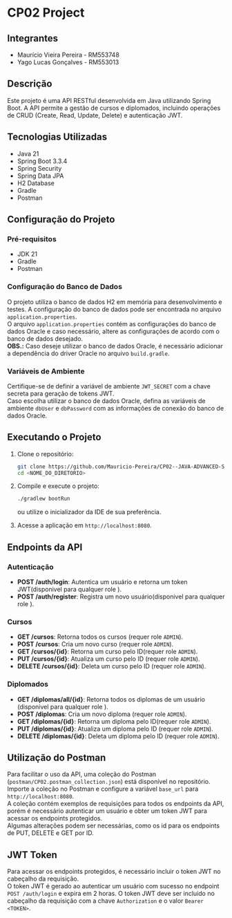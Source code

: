 # CP02 Project

## Integrantes
- Maurício Vieira Pereira - RM553748
- Yago Lucas Gonçalves - RM553013
  
## Descrição
Este projeto é uma API RESTful desenvolvida em Java utilizando Spring Boot. A API permite a gestão de cursos e diplomados, incluindo operações de CRUD (Create, Read, Update, Delete) e autenticação JWT.

## Tecnologias Utilizadas
- Java 21
- Spring Boot 3.3.4
- Spring Security
- Spring Data JPA
- H2 Database
- Gradle
- Postman

## Configuração do Projeto

### Pré-requisitos
- JDK 21
- Gradle
- Postman

### Configuração do Banco de Dados
O projeto utiliza o banco de dados H2 em memória para desenvolvimento e testes. A configuração do banco de dados pode ser encontrada no arquivo `application.properties`.  
O arquivo `application.properties` contém as configurações do banco de dados Oracle e caso necessário, altere as configurações de acordo com o banco de dados desejado.  
**OBS.:** Caso deseje utilizar o banco de dados Oracle, é necessário adicionar a dependência do driver Oracle no arquivo `build.gradle`.

### Variáveis de Ambiente
Certifique-se de definir a variável de ambiente `JWT_SECRET` com a chave secreta para geração de tokens JWT.  
Caso escolha utilizar o banco de dados Oracle, defina as variáveis de ambiente `dbUser` e `dbPassword` com as informações de conexão do banco de dados Oracle.

## Executando o Projeto
1. Clone o repositório:
   ```sh
   git clone https://github.com/Mauricio-Pereira/CP02--JAVA-ADVANCED-SPRING-SECURITY-JWT
   cd <NOME_DO_DIRETORIO>
   ```

2. Compile e execute o projeto:
   ```sh
   ./gradlew bootRun
   ```
   ou utilize o inicializador da IDE de sua preferência.  


3. Acesse a aplicação em `http://localhost:8080`.

## Endpoints da API

### Autenticação
- **POST /auth/login**: Autentica um usuário e retorna um token JWT(disponivel para qualquer role ).
- **POST /auth/register**: Registra um novo usuário(disponivel para qualquer role ).

### Cursos
- **GET /cursos**: Retorna todos os cursos (requer role `ADMIN`).
- **POST /cursos**: Cria um novo curso (requer role `ADMIN`).
- **GET /cursos/{id}**: Retorna um curso pelo ID(requer role `ADMIN`).
- **PUT /cursos/{id}**: Atualiza um curso pelo ID (requer role `ADMIN`).
- **DELETE /cursos/{id}**: Deleta um curso pelo ID (requer role `ADMIN`).

### Diplomados
- **GET /diplomas/all/{id}**: Retorna todos os diplomas de um usuário (disponivel para qualquer role ).
- **POST /diplomas**: Cria um novo diploma (requer role `ADMIN`).
- **GET /diplomas/{id}**: Retorna um diploma pelo ID(requer role `ADMIN`).
- **PUT /diplomas/{id}**: Atualiza um diploma pelo ID (requer role `ADMIN`).
- **DELETE /diplomas/{id}**: Deleta um diploma pelo ID (requer role `ADMIN`).


## Utilização do Postman
Para facilitar o uso da API, uma coleção do Postman (`postman/CP02.postman_collection.json`) está disponível no repositório.  
Importe a coleção no Postman e configure a variável `base_url` para `http://localhost:8080`.  
A coleção contém exemplos de requisições para todos os endpoints da API, porém é necessário autenticar um usuário e obter um token JWT para acessar os endpoints protegidos.  
Algumas alterações podem ser necessárias, como os id para os endpoints de PUT, DELETE e GET por ID.


## JWT Token
Para acessar os endpoints protegidos, é necessário incluir o token JWT no cabeçalho da requisição.   
O token JWT é gerado ao autenticar um usuário com sucesso no endpoint `POST /auth/login` e expira em 2 horas.
O token JWT deve ser incluído no cabeçalho da requisição com a chave `Authorization` e o valor `Bearer <TOKEN>`.  
